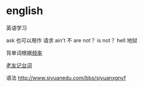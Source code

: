 # english
英语学习

ask 也可以用作 请求
ain't  不 are not？ is not？
hell 地狱

背单词根据[频率](http://www.wordcount.org/main.php)

[老友记台词](https://fangj.github.io/friends/)

语法  http://www.siyuanedu.com/bbs/siyuanxgnyf


